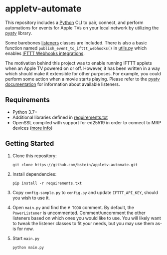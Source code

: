 # appletv-automate

This repository includes a [Python](https://www.python.org/) CLI to pair, connect, and perform automations for events for Apple TVs on your local network by utilizing the [pyatv](https://github.com/postlund/pyatv) library.

Some barebones [listeners](https://github.com/bstein/appletv-automate/tree/master/listeners) classes are included. There is also a basic function named `publish_event_to_ifttt_webhooks()` in [utils.py](https://github.com/bstein/appletv-automate/blob/master/utils.py) which enables [IFTTT Webhooks integrations](https://ifttt.com/maker_webhooks).

The motivation behind this project was to enable running IFTTT applets when an Apple TV powered on or off. However, it has been written in a way which should make it extensible for other purposes. For example, you could perform some action when a movie starts playing. Please refer to the [pyatv documentation](https://pyatv.dev/development/listeners/) for information about available listeners.

## Requirements

- Python 3.7+
- Additional libraries defined in [requirements.txt](https://github.com/bstein/appletv-automate/blob/master/requirements.txt)
- OpenSSL compiled with support for ed25519 in order to connect to MRP devices ([more info](https://pyatv.dev/support/faq/#i-get-an-error-about-ed25519-is-not-supported-how-can-i-fix-that))

## Getting Started

1. Clone this repository:

   ```
   git clone https://github.com/bstein/appletv-automate.git
   ```

2. Install dependencies:

   ```
   pip install -r requirements.txt
   ```

3. Copy `config-sample.py` to `config.py` and update `IFTTT_API_KEY`, should you wish to use it.

4. Open `main.py` and find the `# TODO` comment. By default, the `PowerListener` is uncommented. Comment/uncomment the other listeners based on which ones you would like to use. You will likely want to tweak the listener classes to fit your needs, but you may use them as-is for now.

5. Start `main.py`

   ```
   python main.py
   ```
